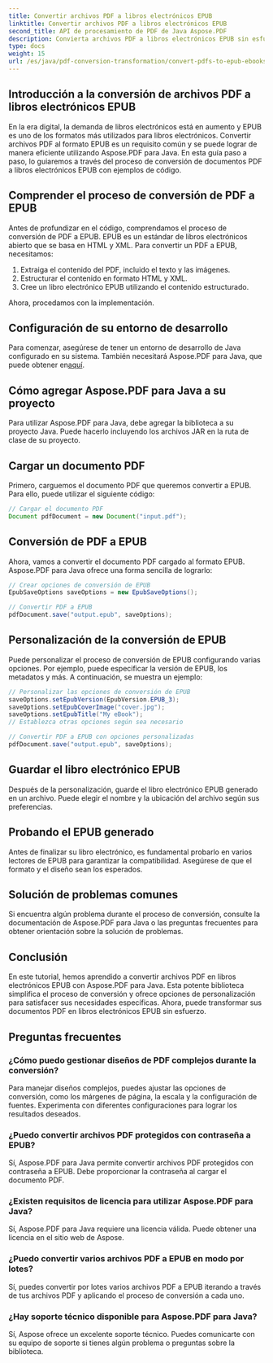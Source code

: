 ```yaml
---
title: Convertir archivos PDF a libros electrónicos EPUB
linktitle: Convertir archivos PDF a libros electrónicos EPUB
second_title: API de procesamiento de PDF de Java Aspose.PDF
description: Convierta archivos PDF a libros electrónicos EPUB sin esfuerzo con Aspose.PDF para Java. Aprenda paso a paso la conversión de PDF a EPUB y las preguntas frecuentes.
type: docs
weight: 15
url: /es/java/pdf-conversion-transformation/convert-pdfs-to-epub-ebooks/
---
```


## Introducción a la conversión de archivos PDF a libros electrónicos EPUB

En la era digital, la demanda de libros electrónicos está en aumento y EPUB es uno de los formatos más utilizados para libros electrónicos. Convertir archivos PDF al formato EPUB es un requisito común y se puede lograr de manera eficiente utilizando Aspose.PDF para Java. En esta guía paso a paso, lo guiaremos a través del proceso de conversión de documentos PDF a libros electrónicos EPUB con ejemplos de código.

## Comprender el proceso de conversión de PDF a EPUB

Antes de profundizar en el código, comprendamos el proceso de conversión de PDF a EPUB. EPUB es un estándar de libros electrónicos abierto que se basa en HTML y XML. Para convertir un PDF a EPUB, necesitamos:

1. Extraiga el contenido del PDF, incluido el texto y las imágenes.
2. Estructurar el contenido en formato HTML y XML.
3. Cree un libro electrónico EPUB utilizando el contenido estructurado.

Ahora, procedamos con la implementación.

## Configuración de su entorno de desarrollo

 Para comenzar, asegúrese de tener un entorno de desarrollo de Java configurado en su sistema. También necesitará Aspose.PDF para Java, que puede obtener en[aquí](https://releases.aspose.com/pdf/java/).

## Cómo agregar Aspose.PDF para Java a su proyecto

Para utilizar Aspose.PDF para Java, debe agregar la biblioteca a su proyecto Java. Puede hacerlo incluyendo los archivos JAR en la ruta de clase de su proyecto.

## Cargar un documento PDF

Primero, carguemos el documento PDF que queremos convertir a EPUB. Para ello, puede utilizar el siguiente código:

```java
// Cargar el documento PDF
Document pdfDocument = new Document("input.pdf");
```

## Conversión de PDF a EPUB

Ahora, vamos a convertir el documento PDF cargado al formato EPUB. Aspose.PDF para Java ofrece una forma sencilla de lograrlo:

```java
// Crear opciones de conversión de EPUB
EpubSaveOptions saveOptions = new EpubSaveOptions();

// Convertir PDF a EPUB
pdfDocument.save("output.epub", saveOptions);
```

## Personalización de la conversión de EPUB

Puede personalizar el proceso de conversión de EPUB configurando varias opciones. Por ejemplo, puede especificar la versión de EPUB, los metadatos y más. A continuación, se muestra un ejemplo:

```java
// Personalizar las opciones de conversión de EPUB
saveOptions.setEpubVersion(EpubVersion.EPUB_3);
saveOptions.setEpubCoverImage("cover.jpg");
saveOptions.setEpubTitle("My eBook");
// Establezca otras opciones según sea necesario

// Convertir PDF a EPUB con opciones personalizadas
pdfDocument.save("output.epub", saveOptions);
```

## Guardar el libro electrónico EPUB

Después de la personalización, guarde el libro electrónico EPUB generado en un archivo. Puede elegir el nombre y la ubicación del archivo según sus preferencias.

## Probando el EPUB generado

Antes de finalizar su libro electrónico, es fundamental probarlo en varios lectores de EPUB para garantizar la compatibilidad. Asegúrese de que el formato y el diseño sean los esperados.

## Solución de problemas comunes

Si encuentra algún problema durante el proceso de conversión, consulte la documentación de Aspose.PDF para Java o las preguntas frecuentes para obtener orientación sobre la solución de problemas.

## Conclusión

En este tutorial, hemos aprendido a convertir archivos PDF en libros electrónicos EPUB con Aspose.PDF para Java. Esta potente biblioteca simplifica el proceso de conversión y ofrece opciones de personalización para satisfacer sus necesidades específicas. Ahora, puede transformar sus documentos PDF en libros electrónicos EPUB sin esfuerzo.

## Preguntas frecuentes

### ¿Cómo puedo gestionar diseños de PDF complejos durante la conversión?

Para manejar diseños complejos, puedes ajustar las opciones de conversión, como los márgenes de página, la escala y la configuración de fuentes. Experimenta con diferentes configuraciones para lograr los resultados deseados.

### ¿Puedo convertir archivos PDF protegidos con contraseña a EPUB?

Sí, Aspose.PDF para Java permite convertir archivos PDF protegidos con contraseña a EPUB. Debe proporcionar la contraseña al cargar el documento PDF.

### ¿Existen requisitos de licencia para utilizar Aspose.PDF para Java?

Sí, Aspose.PDF para Java requiere una licencia válida. Puede obtener una licencia en el sitio web de Aspose.

### ¿Puedo convertir varios archivos PDF a EPUB en modo por lotes?

Sí, puedes convertir por lotes varios archivos PDF a EPUB iterando a través de tus archivos PDF y aplicando el proceso de conversión a cada uno.

### ¿Hay soporte técnico disponible para Aspose.PDF para Java?

Sí, Aspose ofrece un excelente soporte técnico. Puedes comunicarte con su equipo de soporte si tienes algún problema o preguntas sobre la biblioteca.